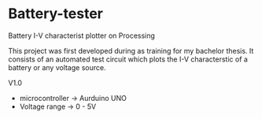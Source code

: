 # Battery-tester
Battery I-V characterist plotter on Processing

This project was first developed during as training for my bachelor thesis. It consists of an automated test circuit
which plots the I-V characterstic of a battery or any voltage source.

V1.0
- microcontroller -> Aurduino UNO
- Voltage range   -> 0 - 5V
